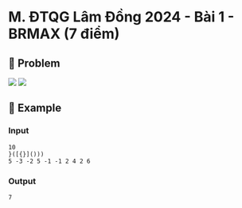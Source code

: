 # M. ĐTQG Lâm Đồng 2024 - Bài 1 - BRMAX (7 điểm)

## 📖 Problem

![](https://espresso.codeforces.com/108c2de9b3fe7a3faf1568e3f54dcc0708f1973c.png)
![](https://espresso.codeforces.com/53ec1d3e170f91c87e49c67bb0f5d5a88d9363ed.png)


## 🧠 Example

### Input

```text
10
}([{}]()))
5 -3 -2 5 -1 -1 2 4 2 6
```

### Output

```text
7
```


